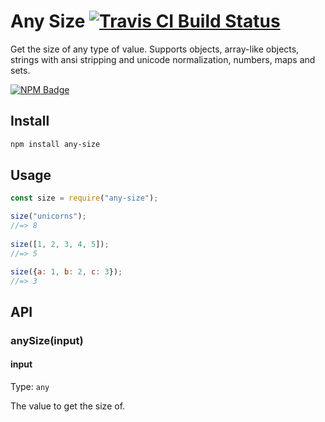 # Any Size [![Travis CI Build Status](https://img.shields.io/travis/com/Richienb/any-size/master.svg?style=for-the-badge)](https://travis-ci.com/Richienb/any-size)

Get the size of any type of value. Supports objects, array-like objects, strings with ansi stripping and unicode normalization, numbers, maps and sets.

[![NPM Badge](https://nodei.co/npm/any-size.png)](https://npmjs.com/package/any-size)

## Install

```sh
npm install any-size
```

## Usage

```js
const size = require("any-size");

size("unicorns");
//=> 8
 
size([1, 2, 3, 4, 5]);
//=> 5

size({a: 1, b: 2, c: 3});
//=> 3
```

## API

### anySize(input)

#### input

Type: `any`

The value to get the size of.
